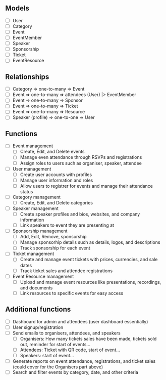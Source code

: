 ## Models
- [ ] User
- [ ] Category
- [ ] Event
- [ ] EventMember
- [ ] Speaker
- [ ] Sponsorship
- [ ] Ticket
- [ ] EventResource
## Relationships
- [ ] Category => one-to-many => Event
- [ ] Event => one-to-many => attendees (User) |> EventMember
- [ ] Event => one-to-many => Sponsor
- [ ] Event => one-to-many => Ticket
- [ ] Event => one-to-many => Resource
- [ ] Speaker (profile) => one-to-one => User

## Functions
- [ ] Event management
    - [ ] Create, Edit, and Delete events
    - [ ] Manage even attendance through RSVPs and registrations
    - [ ] Assign roles to users such as organiser, speaker, attendee
- [ ] User management
    - [ ] Create user accounts with profiles
    - [ ] Manage user information and roles
    - [ ] Allow users to registrer for events and manage their attendance status
- [ ] Category management
    - [ ] Create, Edit, and Delete categories
- [ ] Speaker management
    - [ ] Create speaker profiles and bios, websites, and company information
    - [ ] Link speakers to event they are presenting at
- [ ] Sponsorship management
    - [ ] Add, Edit, Remove, sponsorship
    - [ ] Manage sponsorhip details such as details, logos, and descriptions
    - [ ] Track sponsorship for each event
- [ ] Ticket management
    - [ ] Create and manage event tickets with prices, currencies, and sale dates
    - [ ] Track ticket sales and attendee registrations
- [ ] Event Resource management
    - [ ] Upload and manage event resources like presentations, recordings, and documents
    - [ ] Link resources to specific events for easy access

## Additional functions
- [ ] Dashboard for admin and attendees (user dashboard essentially)
- [ ] User signup/registration
- [ ] Send emails to organisers, attendees, and speakers
    - [ ] Organisers: How many tickets sales have been made, tickets sold out, reminder for start of events...
    - [ ] Attendees: Ticket with QR code, start of event...
    - [ ] Speakers: start of event...
- [ ] Generate reports on event attendance, registrations, and ticket sales (could cover for the Organisers part above)
- [ ] Search and filter events by category, date, and other criteria
